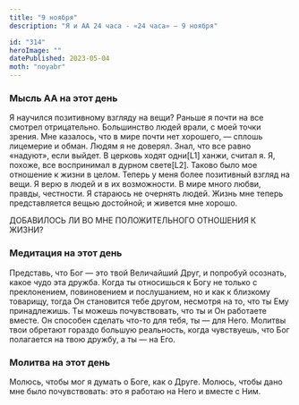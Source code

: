 ```yaml
---
title: "9 ноября"
description: "Я и АА 24 часа - «24 часа» — 9 ноября"

id: "314"
heroImage: ""
datePublished: 2023-05-04
moth: "noyabr"
---
```


### Мысль АА на этот день

Я научился позитивному взгляду на вещи? Раньше я почти на все смотрел
отрицательно. Большинство людей врали, с моей точки зрения. Мне казалось, что
в мире почти нет хорошего, — сплошь лицемерие и обман. Людям я не доверял.
Знал, что все равно «надуют», если выйдет. В церковь ходят одни[L1] ханжи,
считал я. Я, похоже, все воспринимал в дурном свете[L2]. Таково было мое
отношение к жизни в целом. Теперь у меня более позитивный взгляд на вещи. Я
верю в людей и в их возможности. В мире много любви, правды, честности. Я
стараюсь не очернять людей. Жизнь мне теперь представляется вещью достойной; и
живется мне хорошо.

ДОБАВИЛОСЬ ЛИ ВО МНЕ ПОЛОЖИТЕЛЬНОГО ОТНОШЕНИЯ К ЖИЗНИ?

### Медитация на этот день

Представь, что Бог — это твой Величайший Друг, и попробуй осознать, какое чудо
эта дружба. Когда ты относишься к Богу не только с преклонением, повиновением
и послушанием, но и как к близкому товарищу, тогда Он становится тебе другом,
несмотря на то, что ты Ему принадлежишь. Ты можешь почувствовать, что ты и Он
работаете вместе. Он способен сделать что-то для тебя, ты — для Него. Молитвы
твои обретают гораздо большую реальность, когда чувствуешь, что Бог полагается
на твою дружбу, а ты — на Его.

### Молитва на этот день

Молюсь, чтобы мог я думать о Боге, как о Друге. Молюсь, чтобы дано мне было
почувствовать: это я работаю на Него и вместе с Ним.
